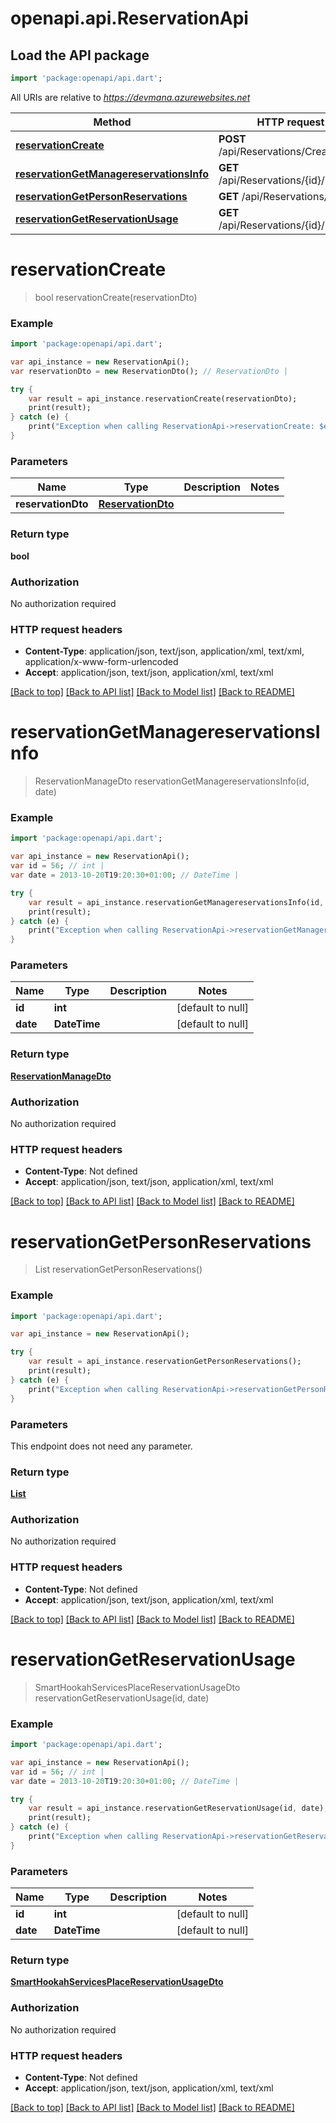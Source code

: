 # openapi.api.ReservationApi

## Load the API package
```dart
import 'package:openapi/api.dart';
```

All URIs are relative to *https://devmana.azurewebsites.net*

Method | HTTP request | Description
------------- | ------------- | -------------
[**reservationCreate**](ReservationApi.md#reservationCreate) | **POST** /api/Reservations/Create | 
[**reservationGetManagereservationsInfo**](ReservationApi.md#reservationGetManagereservationsInfo) | **GET** /api/Reservations/{id}/Manage | 
[**reservationGetPersonReservations**](ReservationApi.md#reservationGetPersonReservations) | **GET** /api/Reservations/Person | 
[**reservationGetReservationUsage**](ReservationApi.md#reservationGetReservationUsage) | **GET** /api/Reservations/{id}/Usage | 


# **reservationCreate**
> bool reservationCreate(reservationDto)



### Example 
```dart
import 'package:openapi/api.dart';

var api_instance = new ReservationApi();
var reservationDto = new ReservationDto(); // ReservationDto | 

try { 
    var result = api_instance.reservationCreate(reservationDto);
    print(result);
} catch (e) {
    print("Exception when calling ReservationApi->reservationCreate: $e\n");
}
```

### Parameters

Name | Type | Description  | Notes
------------- | ------------- | ------------- | -------------
 **reservationDto** | [**ReservationDto**](ReservationDto.md)|  | 

### Return type

**bool**

### Authorization

No authorization required

### HTTP request headers

 - **Content-Type**: application/json, text/json, application/xml, text/xml, application/x-www-form-urlencoded
 - **Accept**: application/json, text/json, application/xml, text/xml

[[Back to top]](#) [[Back to API list]](../README.md#documentation-for-api-endpoints) [[Back to Model list]](../README.md#documentation-for-models) [[Back to README]](../README.md)

# **reservationGetManagereservationsInfo**
> ReservationManageDto reservationGetManagereservationsInfo(id, date)



### Example 
```dart
import 'package:openapi/api.dart';

var api_instance = new ReservationApi();
var id = 56; // int | 
var date = 2013-10-20T19:20:30+01:00; // DateTime | 

try { 
    var result = api_instance.reservationGetManagereservationsInfo(id, date);
    print(result);
} catch (e) {
    print("Exception when calling ReservationApi->reservationGetManagereservationsInfo: $e\n");
}
```

### Parameters

Name | Type | Description  | Notes
------------- | ------------- | ------------- | -------------
 **id** | **int**|  | [default to null]
 **date** | **DateTime**|  | [default to null]

### Return type

[**ReservationManageDto**](ReservationManageDto.md)

### Authorization

No authorization required

### HTTP request headers

 - **Content-Type**: Not defined
 - **Accept**: application/json, text/json, application/xml, text/xml

[[Back to top]](#) [[Back to API list]](../README.md#documentation-for-api-endpoints) [[Back to Model list]](../README.md#documentation-for-models) [[Back to README]](../README.md)

# **reservationGetPersonReservations**
> List<ReservationDto> reservationGetPersonReservations()



### Example 
```dart
import 'package:openapi/api.dart';

var api_instance = new ReservationApi();

try { 
    var result = api_instance.reservationGetPersonReservations();
    print(result);
} catch (e) {
    print("Exception when calling ReservationApi->reservationGetPersonReservations: $e\n");
}
```

### Parameters
This endpoint does not need any parameter.

### Return type

[**List<ReservationDto>**](ReservationDto.md)

### Authorization

No authorization required

### HTTP request headers

 - **Content-Type**: Not defined
 - **Accept**: application/json, text/json, application/xml, text/xml

[[Back to top]](#) [[Back to API list]](../README.md#documentation-for-api-endpoints) [[Back to Model list]](../README.md#documentation-for-models) [[Back to README]](../README.md)

# **reservationGetReservationUsage**
> SmartHookahServicesPlaceReservationUsageDto reservationGetReservationUsage(id, date)



### Example 
```dart
import 'package:openapi/api.dart';

var api_instance = new ReservationApi();
var id = 56; // int | 
var date = 2013-10-20T19:20:30+01:00; // DateTime | 

try { 
    var result = api_instance.reservationGetReservationUsage(id, date);
    print(result);
} catch (e) {
    print("Exception when calling ReservationApi->reservationGetReservationUsage: $e\n");
}
```

### Parameters

Name | Type | Description  | Notes
------------- | ------------- | ------------- | -------------
 **id** | **int**|  | [default to null]
 **date** | **DateTime**|  | [default to null]

### Return type

[**SmartHookahServicesPlaceReservationUsageDto**](SmartHookahServicesPlaceReservationUsageDto.md)

### Authorization

No authorization required

### HTTP request headers

 - **Content-Type**: Not defined
 - **Accept**: application/json, text/json, application/xml, text/xml

[[Back to top]](#) [[Back to API list]](../README.md#documentation-for-api-endpoints) [[Back to Model list]](../README.md#documentation-for-models) [[Back to README]](../README.md)


